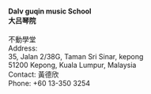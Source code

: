 #### Dalv guqin music School <br/>大吕琴院 
不動學堂  
Address:   
35, Jalan 2/38G, Taman Sri Sinar, kepong  
51200 Kepong, Kuala Lumpur, Malaysia  
Contact: 黃德欣  
Phone: +60 13-350 3254  
